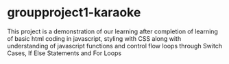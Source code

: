 # groupproject1-karaoke

This project is a demonstration of our learning after completion of learning of basic html coding in javascript, 
styling with CSS along with understanding of javascript functions and control flow loops through Switch Cases, If Else Statements and For Loops
